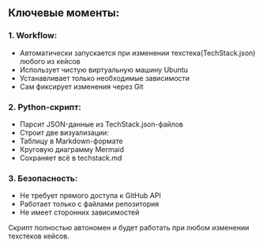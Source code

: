 ## Ключевые моменты:

### 1. Workflow:

- Автоматически запускается при изменении техстека(TechStack.json) любого из кейсов
- Использует чистую виртуальную машину Ubuntu
- Устанавливает только необходимые зависимости
- Сам фиксирует изменения через Git

### 2. Python-скрипт:

- Парсит JSON-данные из TechStack.json-файлов
- Строит две визуализации:
- Таблицу в Markdown-формате
- Круговую диаграмму Mermaid
- Сохраняет всё в techstack.md

### 3. Безопасность:

- Не требует прямого доступа к GitHub API
- Работает только с файлами репозитория
- Не имеет сторонних зависимостей

Скрипт полностью автономен и будет работать при любом изменении техстеков кейсов.



<!-- Шаблон заполнения .json-файла                  -->
<!-- "analysis": ["Инструменты анализа"],           -->
<!-- "integration": ["Интеграционные технологии"],  -->
<!-- "data": ["Работа с данными"],                  -->
<!-- "docs": ["Документирование"],                  -->